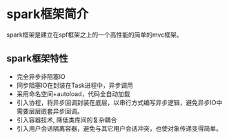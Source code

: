 # spark框架简介

spark框架是建立在spf框架之上的一个高性能的简单的mvc框架。

## spark框架特性
- 完全异步非阻塞IO
- 同步阻塞IO在封装在Task进程中，异步调用
- 采用命名空间+autoload，代码全自动加载
- 引入协程，将异步回调封装在底层，以串行方式编写异步逻辑，避免异步IO中需要层层嵌套异步回调。
- 引入容器技术, 降低类库间的复杂耦合
- 引入用户会话隔离容器，避免与其它用户会话冲突，也使对象传递变得简单。
